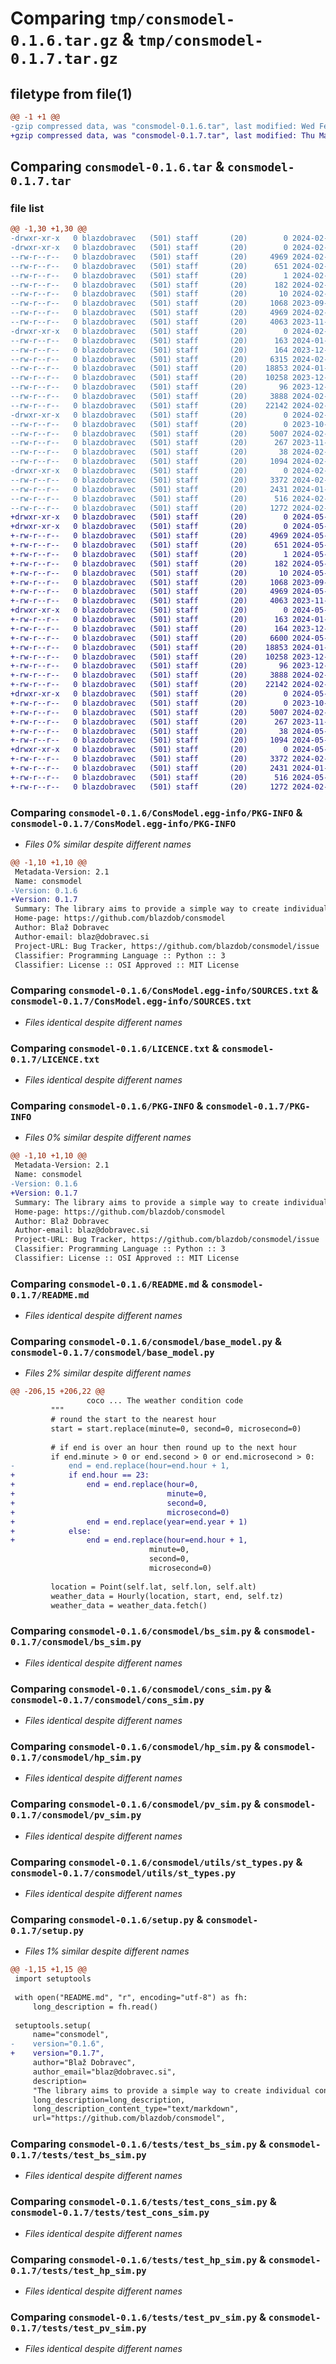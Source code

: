 # Comparing `tmp/consmodel-0.1.6.tar.gz` & `tmp/consmodel-0.1.7.tar.gz`

## filetype from file(1)

```diff
@@ -1 +1 @@
-gzip compressed data, was "consmodel-0.1.6.tar", last modified: Wed Feb 14 13:55:35 2024, max compression
+gzip compressed data, was "consmodel-0.1.7.tar", last modified: Thu May 30 10:14:39 2024, max compression
```

## Comparing `consmodel-0.1.6.tar` & `consmodel-0.1.7.tar`

### file list

```diff
@@ -1,30 +1,30 @@
-drwxr-xr-x   0 blazdobravec   (501) staff       (20)        0 2024-02-14 13:55:35.345398 consmodel-0.1.6/
-drwxr-xr-x   0 blazdobravec   (501) staff       (20)        0 2024-02-14 13:55:35.344825 consmodel-0.1.6/ConsModel.egg-info/
--rw-r--r--   0 blazdobravec   (501) staff       (20)     4969 2024-02-14 13:55:35.000000 consmodel-0.1.6/ConsModel.egg-info/PKG-INFO
--rw-r--r--   0 blazdobravec   (501) staff       (20)      651 2024-02-14 13:55:35.000000 consmodel-0.1.6/ConsModel.egg-info/SOURCES.txt
--rw-r--r--   0 blazdobravec   (501) staff       (20)        1 2024-02-14 13:55:35.000000 consmodel-0.1.6/ConsModel.egg-info/dependency_links.txt
--rw-r--r--   0 blazdobravec   (501) staff       (20)      182 2024-02-14 13:55:35.000000 consmodel-0.1.6/ConsModel.egg-info/requires.txt
--rw-r--r--   0 blazdobravec   (501) staff       (20)       10 2024-02-14 13:55:35.000000 consmodel-0.1.6/ConsModel.egg-info/top_level.txt
--rw-r--r--   0 blazdobravec   (501) staff       (20)     1068 2023-09-29 00:56:26.000000 consmodel-0.1.6/LICENCE.txt
--rw-r--r--   0 blazdobravec   (501) staff       (20)     4969 2024-02-14 13:55:35.345163 consmodel-0.1.6/PKG-INFO
--rw-r--r--   0 blazdobravec   (501) staff       (20)     4063 2023-11-15 07:55:03.000000 consmodel-0.1.6/README.md
-drwxr-xr-x   0 blazdobravec   (501) staff       (20)        0 2024-02-14 13:55:35.340421 consmodel-0.1.6/consmodel/
--rw-r--r--   0 blazdobravec   (501) staff       (20)      163 2024-01-03 10:16:03.000000 consmodel-0.1.6/consmodel/__init__.py
--rw-r--r--   0 blazdobravec   (501) staff       (20)      164 2023-12-27 13:30:02.000000 consmodel-0.1.6/consmodel/ac_sim.py
--rw-r--r--   0 blazdobravec   (501) staff       (20)     6315 2024-02-14 13:53:48.000000 consmodel-0.1.6/consmodel/base_model.py
--rw-r--r--   0 blazdobravec   (501) staff       (20)    18853 2024-01-26 10:01:29.000000 consmodel-0.1.6/consmodel/bs_sim.py
--rw-r--r--   0 blazdobravec   (501) staff       (20)    10258 2023-12-27 15:10:43.000000 consmodel-0.1.6/consmodel/cons_sim.py
--rw-r--r--   0 blazdobravec   (501) staff       (20)       96 2023-12-27 13:30:02.000000 consmodel-0.1.6/consmodel/ev_sim.py
--rw-r--r--   0 blazdobravec   (501) staff       (20)     3888 2024-02-14 12:23:15.000000 consmodel-0.1.6/consmodel/hp_sim.py
--rw-r--r--   0 blazdobravec   (501) staff       (20)    22142 2024-02-14 13:50:27.000000 consmodel-0.1.6/consmodel/pv_sim.py
-drwxr-xr-x   0 blazdobravec   (501) staff       (20)        0 2024-02-14 13:55:35.342389 consmodel-0.1.6/consmodel/utils/
--rw-r--r--   0 blazdobravec   (501) staff       (20)        0 2023-10-01 21:46:56.000000 consmodel-0.1.6/consmodel/utils/__init__.py
--rw-r--r--   0 blazdobravec   (501) staff       (20)     5007 2024-02-14 11:20:48.000000 consmodel-0.1.6/consmodel/utils/st_types.py
--rw-r--r--   0 blazdobravec   (501) staff       (20)      267 2023-11-06 22:49:00.000000 consmodel-0.1.6/pyproject.toml
--rw-r--r--   0 blazdobravec   (501) staff       (20)       38 2024-02-14 13:55:35.345440 consmodel-0.1.6/setup.cfg
--rw-r--r--   0 blazdobravec   (501) staff       (20)     1094 2024-02-14 13:55:06.000000 consmodel-0.1.6/setup.py
-drwxr-xr-x   0 blazdobravec   (501) staff       (20)        0 2024-02-14 13:55:35.344294 consmodel-0.1.6/tests/
--rw-r--r--   0 blazdobravec   (501) staff       (20)     3372 2024-02-02 06:34:51.000000 consmodel-0.1.6/tests/test_bs_sim.py
--rw-r--r--   0 blazdobravec   (501) staff       (20)     2431 2024-01-03 11:02:23.000000 consmodel-0.1.6/tests/test_cons_sim.py
--rw-r--r--   0 blazdobravec   (501) staff       (20)      516 2024-02-14 13:43:03.000000 consmodel-0.1.6/tests/test_hp_sim.py
--rw-r--r--   0 blazdobravec   (501) staff       (20)     1272 2024-02-14 12:46:13.000000 consmodel-0.1.6/tests/test_pv_sim.py
+drwxr-xr-x   0 blazdobravec   (501) staff       (20)        0 2024-05-30 10:14:39.010872 consmodel-0.1.7/
+drwxr-xr-x   0 blazdobravec   (501) staff       (20)        0 2024-05-30 10:14:39.010132 consmodel-0.1.7/ConsModel.egg-info/
+-rw-r--r--   0 blazdobravec   (501) staff       (20)     4969 2024-05-30 10:14:38.000000 consmodel-0.1.7/ConsModel.egg-info/PKG-INFO
+-rw-r--r--   0 blazdobravec   (501) staff       (20)      651 2024-05-30 10:14:39.000000 consmodel-0.1.7/ConsModel.egg-info/SOURCES.txt
+-rw-r--r--   0 blazdobravec   (501) staff       (20)        1 2024-05-30 10:14:38.000000 consmodel-0.1.7/ConsModel.egg-info/dependency_links.txt
+-rw-r--r--   0 blazdobravec   (501) staff       (20)      182 2024-05-30 10:14:38.000000 consmodel-0.1.7/ConsModel.egg-info/requires.txt
+-rw-r--r--   0 blazdobravec   (501) staff       (20)       10 2024-05-30 10:14:38.000000 consmodel-0.1.7/ConsModel.egg-info/top_level.txt
+-rw-r--r--   0 blazdobravec   (501) staff       (20)     1068 2023-09-29 00:56:26.000000 consmodel-0.1.7/LICENCE.txt
+-rw-r--r--   0 blazdobravec   (501) staff       (20)     4969 2024-05-30 10:14:39.010440 consmodel-0.1.7/PKG-INFO
+-rw-r--r--   0 blazdobravec   (501) staff       (20)     4063 2023-11-15 07:55:03.000000 consmodel-0.1.7/README.md
+drwxr-xr-x   0 blazdobravec   (501) staff       (20)        0 2024-05-30 10:14:39.007251 consmodel-0.1.7/consmodel/
+-rw-r--r--   0 blazdobravec   (501) staff       (20)      163 2024-01-03 10:16:03.000000 consmodel-0.1.7/consmodel/__init__.py
+-rw-r--r--   0 blazdobravec   (501) staff       (20)      164 2023-12-27 13:30:02.000000 consmodel-0.1.7/consmodel/ac_sim.py
+-rw-r--r--   0 blazdobravec   (501) staff       (20)     6600 2024-05-30 10:13:06.000000 consmodel-0.1.7/consmodel/base_model.py
+-rw-r--r--   0 blazdobravec   (501) staff       (20)    18853 2024-01-26 10:01:29.000000 consmodel-0.1.7/consmodel/bs_sim.py
+-rw-r--r--   0 blazdobravec   (501) staff       (20)    10258 2023-12-27 15:10:43.000000 consmodel-0.1.7/consmodel/cons_sim.py
+-rw-r--r--   0 blazdobravec   (501) staff       (20)       96 2023-12-27 13:30:02.000000 consmodel-0.1.7/consmodel/ev_sim.py
+-rw-r--r--   0 blazdobravec   (501) staff       (20)     3888 2024-02-14 12:23:15.000000 consmodel-0.1.7/consmodel/hp_sim.py
+-rw-r--r--   0 blazdobravec   (501) staff       (20)    22142 2024-02-14 13:50:27.000000 consmodel-0.1.7/consmodel/pv_sim.py
+drwxr-xr-x   0 blazdobravec   (501) staff       (20)        0 2024-05-30 10:14:39.008703 consmodel-0.1.7/consmodel/utils/
+-rw-r--r--   0 blazdobravec   (501) staff       (20)        0 2023-10-01 21:46:56.000000 consmodel-0.1.7/consmodel/utils/__init__.py
+-rw-r--r--   0 blazdobravec   (501) staff       (20)     5007 2024-02-14 11:20:48.000000 consmodel-0.1.7/consmodel/utils/st_types.py
+-rw-r--r--   0 blazdobravec   (501) staff       (20)      267 2023-11-06 22:49:00.000000 consmodel-0.1.7/pyproject.toml
+-rw-r--r--   0 blazdobravec   (501) staff       (20)       38 2024-05-30 10:14:39.010937 consmodel-0.1.7/setup.cfg
+-rw-r--r--   0 blazdobravec   (501) staff       (20)     1094 2024-05-30 10:14:31.000000 consmodel-0.1.7/setup.py
+drwxr-xr-x   0 blazdobravec   (501) staff       (20)        0 2024-05-30 10:14:39.009787 consmodel-0.1.7/tests/
+-rw-r--r--   0 blazdobravec   (501) staff       (20)     3372 2024-02-02 06:34:51.000000 consmodel-0.1.7/tests/test_bs_sim.py
+-rw-r--r--   0 blazdobravec   (501) staff       (20)     2431 2024-01-03 11:02:23.000000 consmodel-0.1.7/tests/test_cons_sim.py
+-rw-r--r--   0 blazdobravec   (501) staff       (20)      516 2024-05-30 10:12:56.000000 consmodel-0.1.7/tests/test_hp_sim.py
+-rw-r--r--   0 blazdobravec   (501) staff       (20)     1272 2024-02-14 12:46:13.000000 consmodel-0.1.7/tests/test_pv_sim.py
```

### Comparing `consmodel-0.1.6/ConsModel.egg-info/PKG-INFO` & `consmodel-0.1.7/ConsModel.egg-info/PKG-INFO`

 * *Files 0% similar despite different names*

```diff
@@ -1,10 +1,10 @@
 Metadata-Version: 2.1
 Name: consmodel
-Version: 0.1.6
+Version: 0.1.7
 Summary: The library aims to provide a simple way to create individual consumer loads, generation.
 Home-page: https://github.com/blazdob/consmodel
 Author: Blaž Dobravec
 Author-email: blaz@dobravec.si
 Project-URL: Bug Tracker, https://github.com/blazdob/consmodel/issue
 Classifier: Programming Language :: Python :: 3
 Classifier: License :: OSI Approved :: MIT License
```

### Comparing `consmodel-0.1.6/ConsModel.egg-info/SOURCES.txt` & `consmodel-0.1.7/ConsModel.egg-info/SOURCES.txt`

 * *Files identical despite different names*

### Comparing `consmodel-0.1.6/LICENCE.txt` & `consmodel-0.1.7/LICENCE.txt`

 * *Files identical despite different names*

### Comparing `consmodel-0.1.6/PKG-INFO` & `consmodel-0.1.7/PKG-INFO`

 * *Files 0% similar despite different names*

```diff
@@ -1,10 +1,10 @@
 Metadata-Version: 2.1
 Name: consmodel
-Version: 0.1.6
+Version: 0.1.7
 Summary: The library aims to provide a simple way to create individual consumer loads, generation.
 Home-page: https://github.com/blazdob/consmodel
 Author: Blaž Dobravec
 Author-email: blaz@dobravec.si
 Project-URL: Bug Tracker, https://github.com/blazdob/consmodel/issue
 Classifier: Programming Language :: Python :: 3
 Classifier: License :: OSI Approved :: MIT License
```

### Comparing `consmodel-0.1.6/README.md` & `consmodel-0.1.7/README.md`

 * *Files identical despite different names*

### Comparing `consmodel-0.1.6/consmodel/base_model.py` & `consmodel-0.1.7/consmodel/base_model.py`

 * *Files 2% similar despite different names*

```diff
@@ -206,15 +206,22 @@
                 coco ... The weather condition code
         """
         # round the start to the nearest hour
         start = start.replace(minute=0, second=0, microsecond=0)
 
         # if end is over an hour then round up to the next hour
         if end.minute > 0 or end.second > 0 or end.microsecond > 0:
-            end = end.replace(hour=end.hour + 1,
+            if end.hour == 23:
+                end = end.replace(hour=0,
+                                  minute=0,
+                                  second=0,
+                                  microsecond=0)
+                end = end.replace(year=end.year + 1)
+            else:
+                end = end.replace(hour=end.hour + 1,
                               minute=0,
                               second=0,
                               microsecond=0)
 
         location = Point(self.lat, self.lon, self.alt)
         weather_data = Hourly(location, start, end, self.tz)
         weather_data = weather_data.fetch()
```

### Comparing `consmodel-0.1.6/consmodel/bs_sim.py` & `consmodel-0.1.7/consmodel/bs_sim.py`

 * *Files identical despite different names*

### Comparing `consmodel-0.1.6/consmodel/cons_sim.py` & `consmodel-0.1.7/consmodel/cons_sim.py`

 * *Files identical despite different names*

### Comparing `consmodel-0.1.6/consmodel/hp_sim.py` & `consmodel-0.1.7/consmodel/hp_sim.py`

 * *Files identical despite different names*

### Comparing `consmodel-0.1.6/consmodel/pv_sim.py` & `consmodel-0.1.7/consmodel/pv_sim.py`

 * *Files identical despite different names*

### Comparing `consmodel-0.1.6/consmodel/utils/st_types.py` & `consmodel-0.1.7/consmodel/utils/st_types.py`

 * *Files identical despite different names*

### Comparing `consmodel-0.1.6/setup.py` & `consmodel-0.1.7/setup.py`

 * *Files 1% similar despite different names*

```diff
@@ -1,15 +1,15 @@
 import setuptools
 
 with open("README.md", "r", encoding="utf-8") as fh:
     long_description = fh.read()
 
 setuptools.setup(
     name="consmodel",
-    version="0.1.6",
+    version="0.1.7",
     author="Blaž Dobravec",
     author_email="blaz@dobravec.si",
     description=
     "The library aims to provide a simple way to create individual consumer loads, generation.",
     long_description=long_description,
     long_description_content_type="text/markdown",
     url="https://github.com/blazdob/consmodel",
```

### Comparing `consmodel-0.1.6/tests/test_bs_sim.py` & `consmodel-0.1.7/tests/test_bs_sim.py`

 * *Files identical despite different names*

### Comparing `consmodel-0.1.6/tests/test_cons_sim.py` & `consmodel-0.1.7/tests/test_cons_sim.py`

 * *Files identical despite different names*

### Comparing `consmodel-0.1.6/tests/test_hp_sim.py` & `consmodel-0.1.7/tests/test_hp_sim.py`

 * *Files identical despite different names*

### Comparing `consmodel-0.1.6/tests/test_pv_sim.py` & `consmodel-0.1.7/tests/test_pv_sim.py`

 * *Files identical despite different names*

